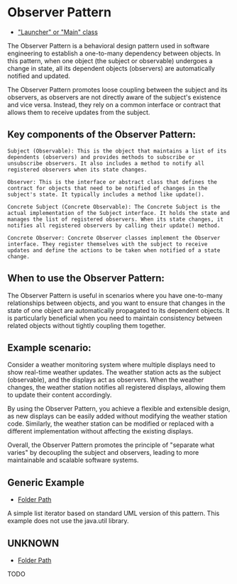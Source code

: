# Observer Pattern
- ["Launcher" or "Main" class](./src/main/java/it/gb/ObserverPattern.java)

The Observer Pattern is a behavioral design pattern used in software engineering to establish a one-to-many dependency between objects. In this pattern, when one object (the subject or observable) undergoes a change in state, all its dependent objects (observers) are automatically notified and updated.

The Observer Pattern promotes loose coupling between the subject and its observers, as observers are not directly aware of the subject's existence and vice versa. Instead, they rely on a common interface or contract that allows them to receive updates from the subject.

## Key components of the Observer Pattern:

    Subject (Observable): This is the object that maintains a list of its dependents (observers) and provides methods to subscribe or unsubscribe observers. It also includes a method to notify all registered observers when its state changes.

    Observer: This is the interface or abstract class that defines the contract for objects that need to be notified of changes in the subject's state. It typically includes a method like update().

    Concrete Subject (Concrete Observable): The Concrete Subject is the actual implementation of the Subject interface. It holds the state and manages the list of registered observers. When its state changes, it notifies all registered observers by calling their update() method.

    Concrete Observer: Concrete Observer classes implement the Observer interface. They register themselves with the subject to receive updates and define the actions to be taken when notified of a state change.

## When to use the Observer Pattern:

The Observer Pattern is useful in scenarios where you have one-to-many relationships between objects, and you want to ensure that changes in the state of one object are automatically propagated to its dependent objects. It is particularly beneficial when you need to maintain consistency between related objects without tightly coupling them together.

## Example scenario:

Consider a weather monitoring system where multiple displays need to show real-time weather updates. The weather station acts as the subject (observable), and the displays act as observers. When the weather changes, the weather station notifies all registered displays, allowing them to update their content accordingly.

By using the Observer Pattern, you achieve a flexible and extensible design, as new displays can be easily added without modifying the weather station code. Similarly, the weather station can be modified or replaced with a different implementation without affecting the existing displays.

Overall, the Observer Pattern promotes the principle of "separate what varies" by decoupling the subject and observers, leading to more maintainable and scalable software systems.


## Generic Example
- [Folder Path](./src/main/java/it/gb/generic)

A simple list iterator based on standard UML version of this pattern. This example does not use the java.util library.

## UNKNOWN
- [Folder Path](./src/main/java/it/gb/UNKNOWN)

TODO